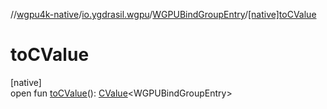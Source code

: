 //[wgpu4k-native](../../../index.md)/[io.ygdrasil.wgpu](../index.md)/[WGPUBindGroupEntry](index.md)/[[native]toCValue]([native]to-c-value.md)

# toCValue

[native]\
open fun [toCValue]([native]to-c-value.md)(): [CValue](https://kotlinlang.org/api/core/kotlin-stdlib/kotlinx.cinterop/-c-value/index.html)&lt;WGPUBindGroupEntry&gt;